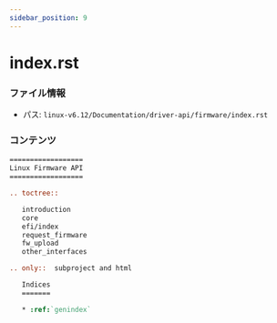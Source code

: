 ```yaml
---
sidebar_position: 9
---
```

# index.rst

### ファイル情報

- パス: `linux-v6.12/Documentation/driver-api/firmware/index.rst`

### コンテンツ

```rst
==================
Linux Firmware API
==================

.. toctree::

   introduction
   core
   efi/index
   request_firmware
   fw_upload
   other_interfaces

.. only::  subproject and html

   Indices
   =======

   * :ref:`genindex`

```
